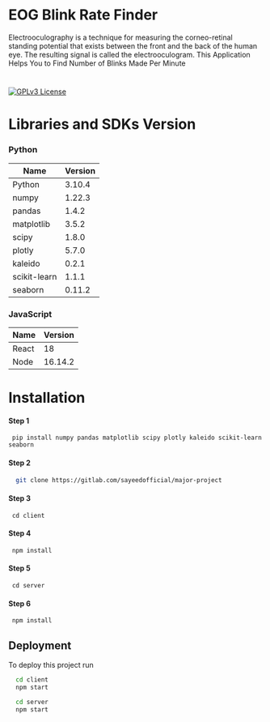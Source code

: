 # EOG Blink Rate Finder

Electrooculography is a technique for measuring the corneo-retinal standing potential that exists between the front and the back of the human eye. The resulting signal is called the electrooculogram.
This Application Helps You to Find Number of Blinks Made Per Minute

#

[![GPLv3 License](https://img.shields.io/badge/License-GPL%20v3-yellow.svg)](https://opensource.org/licenses/)

# Libraries and SDKs Version

### Python

| Name         | Version |
| ------------ | ------- |
| Python       | 3.10.4  |
| numpy        | 1.22.3  |
| pandas       | 1.4.2   |
| matplotlib   | 3.5.2   |
| scipy        | 1.8.0   |
| plotly       | 5.7.0   |
| kaleido      | 0.2.1   |
| scikit-learn | 1.1.1   |
| seaborn      | 0.11.2  |

### JavaScript

| Name  | Version |
| ----- | ------- |
| React | 18      |
| Node  | 16.14.2 |

# Installation

#### Step 1

```
 pip install numpy pandas matplotlib scipy plotly kaleido scikit-learn seaborn 
```

#### Step 2

```bash
  git clone https://gitlab.com/sayeedofficial/major-project
```

#### Step 3

```
 cd client
```

#### Step 4

```
 npm install
```

#### Step 5

```
 cd server
```

#### Step 6

```
 npm install
```

## Deployment

To deploy this project run

```bash
  cd client
  npm start
```

```bash
  cd server
  npm start
```
